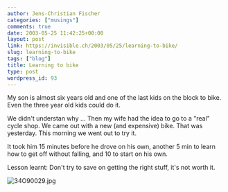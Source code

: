 ```yaml
---
author: Jens-Christian Fischer
categories: ["musings"]
comments: true
date: 2003-05-25 11:42:25+00:00
layout: post
link: https://invisible.ch/2003/05/25/learning-to-bike/
slug: learning-to-bike
tags: ["blog"]
title: Learning to bike
type: post
wordpress_id: 93
---
```


My son is almost six years old and one of the last kids on the block to bike. Even the three year old kids could do it. 

We didn't understan why ... Then my wife had the idea to go to a "real" cycle shop. We came out with a new (and expensive) bike. That was yesterday. This morning we went out to try it.

It took him 15 minutes before he drove on his own, another 5 min to learn how to get off without falling, and 10 to start on his own. 

Lesson learnt: Don't try to save on getting the right stuff, it's not worth it.

![34O90029.jpg](https://www.invisible.ch/images/34O90029.jpg)
